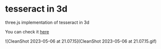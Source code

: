 # tesseract in 3d
 three.js implementation of tesseract in 3d

You can check it [here](adventurous-operation.surge.sh)

![CleanShot 2023-05-06 at 21.07.15](CleanShot 2023-05-06 at 21.07.15.gif)
